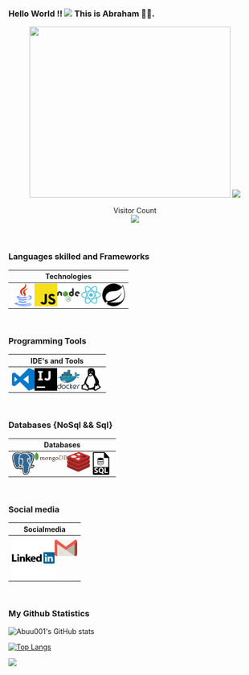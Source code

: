 ### Hello World !!  <img src="https://media.giphy.com/media/hvRJCLFzcasrR4ia7z/giphy.gif" width="25px"> This is Abraham 🙋‍♂️.
</hr>



<p align="center">
  <img src="https://raw.githubusercontent.com/Ayushparikh-code/Ayushparikh-code/main/me.gif" width=400 height=340>
  <img src="https://raw.githubusercontent.com/Ayushparikh-code/Ayushparikh-code/main/new.gif" height=340/>
</p>

</hr>

<p align="center"> 
  Visitor Count<br>
  <img src="https://profile-counter.glitch.me/Abuu001/count.svg" />
</p>

</br>

### Languages skilled and Frameworks
|Technologies|
|-----|
|<div display="space-between" width="100px"><img align="left" width="45px" src="https://github.com/Abuu001/Abuu001/blob/main/Assets/java-svgrepo-com.svg" alt="Java"><img align="left" width="45px" src="https://github.com/Abuu001/Abuu001/blob/main/Assets/javascript-logo-svgrepo-com.svg" alt="Javascript"><img align="left" width="45px" src="https://github.com/Abuu001/Abuu001/blob/main/Assets/nodejs-1-logo-svgrepo-com.svg" alt="nodejs"><img align="left" width="45px" src="https://github.com/Abuu001/Abuu001/blob/main/Assets/react-logo-svgrepo-com.svg" alt="reactjs"><img align="left" width="45px" color="#28a745" src="https://github.com/Abuu001/Abuu001/blob/main/Assets/spring-svgrepo-com.svg" alt="spring"></div>|

</br>

### Programming Tools
|IDE's and Tools|
|-----|
|<div display="space-between" width="100%"><img width="45px" align="right" src="https://github.com/Abuu001/Abuu001/blob/main/Assets/linux-svgrepo-com.svg" alt="Linux"><img width="45px" align="right" src="https://github.com/Abuu001/Abuu001/blob/main/Assets/docker-logo-svgrepo-com.svg" alt="docker"><img width="45px" align="right" src="https://github.com/Abuu001/Abuu001/blob/main/Assets/intellijidea-svgrepo-com.svg" alt="intellijidea"><img width="45px" align="right" src="https://github.com/Abuu001/Abuu001/blob/main/Assets/visual-studio-code-logo-svgrepo-com.svg" alt="vscode"></div>|

</br>

### Databases {NoSql && Sql}
|Databases |
|-----|
|<div display="flex" align="left" justify-content="space-between" align-items="centre" width="100%"><img align="left" width="45px" src="https://github.com/Abuu001/Abuu001/blob/main/Assets/postgresql-icon.svg" alt="postgres"><img align="left" width="65px" src="https://github.com/Abuu001/Abuu001/blob/main/Assets/mongodb.svg" alt="mongo"><img align="left" width="45px" src="https://github.com/Abuu001/Abuu001/blob/main/Assets/redis.svg" alt="redis"><img align="left" width="45px" src="https://github.com/Abuu001/Abuu001/blob/main/Assets/sql-file-format-symbol-svgrepo-com.svg" alt="sql"></div>|

</br>

### Social media
|Socialmedia|
|-----|
|<a href="https://www.linkedin.com/in/abraham-lugonzo-4448041a8/" target="blank" align="right"><img align="left" width="85px" src="https://github.com/Abuu001/Abuu001/blob/main/Assets/linkedin-logo-svgrepo-com.svg" alt="linkedin"></a><a href="mailto:abramlugonzo@gmail.com"><img align="left" width="45px" src="https://github.com/Abuu001/Abuu001/blob/main/Assets/gmail-icon-logo-svgrepo-com.svg" alt="gmail"></a>|
                                                                                                                             
</br>
                                                                                                                             
### My Github Statistics
 
![Abuu001's GitHub stats](https://github-readme-stats.vercel.app/api?username=Abuu001&show_icons=true&theme=radical&hide_title=true)
  
[![Top Langs](https://github-readme-stats.vercel.app/api/top-langs/?username=Abuu001)](https://github.com/Abuu001/github-readme-stats)
 
![](https://activity-graph.herokuapp.com/graph?username=Abuu001&theme=react-dark)

